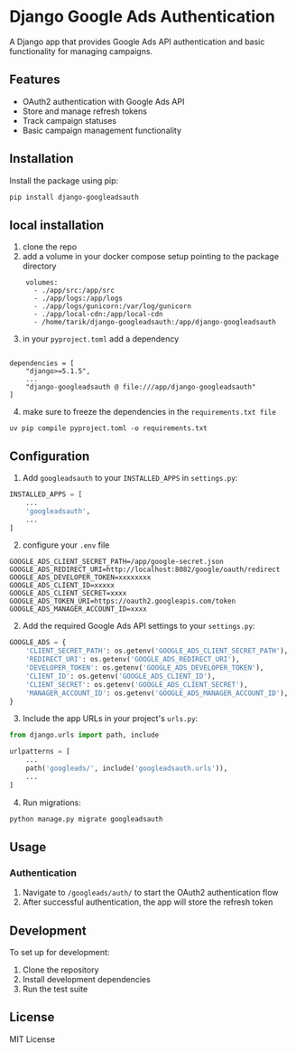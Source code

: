 # Django Google Ads Authentication

A Django app that provides Google Ads API authentication and basic functionality for managing campaigns.

## Features

- OAuth2 authentication with Google Ads API
- Store and manage refresh tokens
- Track campaign statuses
- Basic campaign management functionality

## Installation

Install the package using pip:

```bash
pip install django-googleadsauth
```
## local installation
1. clone the repo
2. add a volume in your docker compose setup pointing to the package directory
```shell
    volumes:
      - ./app/src:/app/src
      - ./app/logs:/app/logs
      - ./app/logs/gunicorn:/var/log/gunicorn
      - ./app/local-cdn:/app/local-cdn
      - /home/tarik/django-googleadsauth:/app/django-googleadsauth
```
3. in your `pyproject.toml` add a dependency
```shell

dependencies = [
    "django>=5.1.5",
    ...
    "django-googleadsauth @ file:///app/django-googleadsauth"
]
```
4. make sure to freeze the dependencies in the `requirements.txt file`
```shell
uv pip compile pyproject.toml -o requirements.txt 
```

## Configuration

1. Add `googleadsauth` to your `INSTALLED_APPS` in `settings.py`:

```python
INSTALLED_APPS = [
    ...
    'googleadsauth',
    ...
]
```
2. configure your `.env` file
```dotenv
GOOGLE_ADS_CLIENT_SECRET_PATH=/app/google-secret.json
GOOGLE_ADS_REDIRECT_URI=http://localhost:8082/google/oauth/redirect
GOOGLE_ADS_DEVELOPER_TOKEN=xxxxxxxx
GOOGLE_ADS_CLIENT_ID=xxxxx
GOOGLE_ADS_CLIENT_SECRET=xxxx
GOOGLE_ADS_TOKEN_URI=https://oauth2.googleapis.com/token
GOOGLE_ADS_MANAGER_ACCOUNT_ID=xxxx
```

2. Add the required Google Ads API settings to your `settings.py`:

```python
GOOGLE_ADS = {
    'CLIENT_SECRET_PATH': os.getenv('GOOGLE_ADS_CLIENT_SECRET_PATH'),
    'REDIRECT_URI': os.getenv('GOOGLE_ADS_REDIRECT_URI'),
    'DEVELOPER_TOKEN': os.getenv('GOOGLE_ADS_DEVELOPER_TOKEN'),
    'CLIENT_ID': os.getenv('GOOGLE_ADS_CLIENT_ID'),
    'CLIENT_SECRET': os.getenv('GOOGLE_ADS_CLIENT_SECRET'),
    'MANAGER_ACCOUNT_ID': os.getenv('GOOGLE_ADS_MANAGER_ACCOUNT_ID'),  # Optional
}
```

3. Include the app URLs in your project's `urls.py`:

```python
from django.urls import path, include

urlpatterns = [
    ...
    path('googleads/', include('googleadsauth.urls')),
    ...
]
```

4. Run migrations:

```bash
python manage.py migrate googleadsauth
```

## Usage

### Authentication

1. Navigate to `/googleads/auth/` to start the OAuth2 authentication flow
2. After successful authentication, the app will store the refresh token


## Development

To set up for development:

1. Clone the repository
2. Install development dependencies
3. Run the test suite

## License

MIT License
